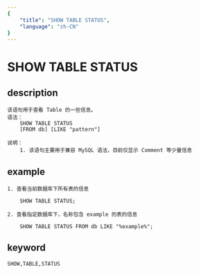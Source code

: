 ```yaml
---
{
    "title": "SHOW TABLE STATUS",
    "language": "zh-CN"
}
---
```


<!-- 
Licensed to the Apache Software Foundation (ASF) under one
or more contributor license agreements.  See the NOTICE file
distributed with this work for additional information
regarding copyright ownership.  The ASF licenses this file
to you under the Apache License, Version 2.0 (the
"License"); you may not use this file except in compliance
with the License.  You may obtain a copy of the License at

  http://www.apache.org/licenses/LICENSE-2.0

Unless required by applicable law or agreed to in writing,
software distributed under the License is distributed on an
"AS IS" BASIS, WITHOUT WARRANTIES OR CONDITIONS OF ANY
KIND, either express or implied.  See the License for the
specific language governing permissions and limitations
under the License.
-->

# SHOW TABLE STATUS

## description

    该语句用于查看 Table 的一些信息。
    语法：
        SHOW TABLE STATUS
        [FROM db] [LIKE "pattern"]
        
    说明：
        1. 该语句主要用于兼容 MySQL 语法，目前仅显示 Comment 等少量信息

## example

    1. 查看当前数据库下所有表的信息

        SHOW TABLE STATUS;
        
    2. 查看指定数据库下，名称包含 example 的表的信息
    
        SHOW TABLE STATUS FROM db LIKE "%example%";

## keyword

    SHOW,TABLE,STATUS    
